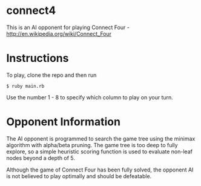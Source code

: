 connect4
========
This is an AI opponent for playing Connect Four - http://en.wikipedia.org/wiki/Connect_Four

Instructions
========
To play, clone the repo and then run
```
$ ruby main.rb
```
Use the number 1 - 8 to specify which column to play on your turn.

Opponent Information
========
The AI opponent is programmed to search the game tree using the minimax algorithm with alpha/beta pruning. The game tree is too deep to fully explore, so a simple heuristic scoring function is used to evaluate non-leaf nodes beyond a depth of 5.

Although the game of Connect Four has been fully solved, the opponent AI is not believed to play optimally and should be defeatable.
